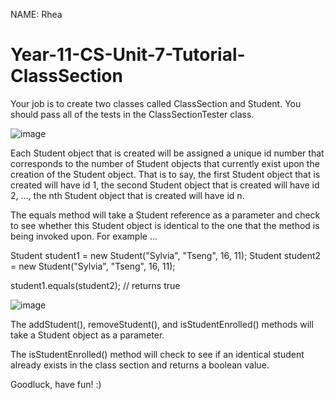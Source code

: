 NAME: Rhea

# Year-11-CS-Unit-7-Tutorial-ClassSection

Your job is to create two classes called ClassSection and Student. 
You should pass all of the tests in the ClassSectionTester class.

![image](https://user-images.githubusercontent.com/57818506/219935614-677bba64-978b-4745-b263-7e1aab709a66.png)

Each Student object that is created will be assigned a unique id number that corresponds to the number of Student objects that currently exist upon the creation of the Student object. That is to say, the first Student object that is created will have id 1, the second Student object that is created will have id 2, …, the nth Student object that is created will have id n.

The equals method will take a Student reference as a parameter and check to see whether this Student object is identical to the one that the method is being invoked upon. 
For example …

Student student1 = new Student("Sylvia", "Tseng", 16, 11);
Student student2 = new Student("Sylvia", "Tseng", 16, 11);

student1.equals(student2); // returns true

![image](https://user-images.githubusercontent.com/57818506/219935637-fdec3861-ed4a-438c-abb2-d609788964ac.png)

The addStudent(), removeStudent(), and isStudentEnrolled() methods will take a Student object as a parameter.

The isStudentEnrolled() method will check to see if an identical student already exists in the class section and returns a boolean value.

Goodluck, have fun! :)
